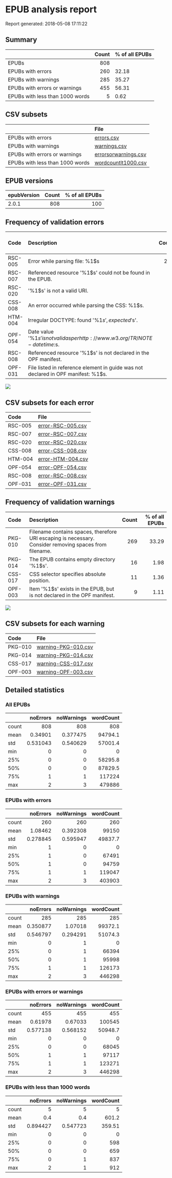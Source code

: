 # EPUB analysis report

Report generated: 2018-05-08 17:11:22


## Summary

|                                 |   Count | % of all EPUBs   |
|:--------------------------------|--------:|:-----------------|
| EPUBs                           |     808 |                  |
| EPUBs with errors               |     260 | 32.18            |
| EPUBs with warnings             |     285 | 35.27            |
| EPUBs with errors or warnings   |     455 | 56.31            |
| EPUBs with less than 1000 words |       5 | 0.62             |

## CSV subsets

|                                 | File                                         |
|:--------------------------------|:---------------------------------------------|
| EPUBs with errors               | [errors.csv](errors.csv)                     |
| EPUBs with warnings             | [warnings.csv](warnings.csv)                 |
| EPUBs with errors or warnings   | [errorsorwarnings.csv](errorsorwarnings.csv) |
| EPUBs with less than 1000 words | [wordcountlt1000.csv](wordcountlt1000.csv)   |

## EPUB versions

| epubVersion   |   Count |   % of all EPUBs |
|:--------------|--------:|-----------------:|
| 2.0.1         |     808 |              100 |

## Frequency of validation errors

| Code    | Description                                                                       |   Count |   % of all EPUBs |
|:--------|:----------------------------------------------------------------------------------|--------:|-----------------:|
| RSC-005 | Error while parsing file: %1$s                                                    |     219 |            27.1  |
| RSC-007 | Referenced resource '%1$s' could not be found in the EPUB.                        |      44 |             5.45 |
| RSC-020 | '%1$s' is not a valid URI.                                                        |       9 |             1.11 |
| CSS-008 | An error occurred while parsing the CSS: %1$s.                                    |       3 |             0.37 |
| HTM-004 | Irregular DOCTYPE: found '%1$s', expected '%2$s'.                                 |       2 |             0.25 |
| OPF-054 | Date value '%1$s' is not valid as per http://www.w3.org/TR/NOTE-datetime:%2$s.    |       2 |             0.25 |
| RSC-008 | Referenced resource '%1$s' is not declared in the OPF manifest.                   |       2 |             0.25 |
| OPF-031 | File listed in reference element in guide was not declared in OPF manifest: %1$s. |       1 |             0.12 |

![](errors.png)


## CSV subsets for each error

| Code    | File                                   |
|:--------|:---------------------------------------|
| RSC-005 | [error-RSC-005.csv](error-RSC-005.csv) |
| RSC-007 | [error-RSC-007.csv](error-RSC-007.csv) |
| RSC-020 | [error-RSC-020.csv](error-RSC-020.csv) |
| CSS-008 | [error-CSS-008.csv](error-CSS-008.csv) |
| HTM-004 | [error-HTM-004.csv](error-HTM-004.csv) |
| OPF-054 | [error-OPF-054.csv](error-OPF-054.csv) |
| RSC-008 | [error-RSC-008.csv](error-RSC-008.csv) |
| OPF-031 | [error-OPF-031.csv](error-OPF-031.csv) |

## Frequency of validation warnings

| Code    | Description                                                                                            |   Count |   % of all EPUBs |
|:--------|:-------------------------------------------------------------------------------------------------------|--------:|-----------------:|
| PKG-010 | Filename contains spaces, therefore URI escaping is necessary. Consider removing spaces from filename. |     269 |            33.29 |
| PKG-014 | The EPUB contains empty directory '%1$s'.                                                              |      16 |             1.98 |
| CSS-017 | CSS selector specifies absolute position.                                                              |      11 |             1.36 |
| OPF-003 | Item '%1$s' exists in the EPUB, but is not declared in the OPF manifest.                               |       9 |             1.11 |

![](warnings.png)


## CSV subsets for each warning

| Code    | File                                       |
|:--------|:-------------------------------------------|
| PKG-010 | [warning-PKG-010.csv](warning-PKG-010.csv) |
| PKG-014 | [warning-PKG-014.csv](warning-PKG-014.csv) |
| CSS-017 | [warning-CSS-017.csv](warning-CSS-017.csv) |
| OPF-003 | [warning-OPF-003.csv](warning-OPF-003.csv) |

## Detailed statistics


### All EPUBs

|       |   noErrors |   noWarnings |   wordCount |
|:------|-----------:|-------------:|------------:|
| count | 808        |   808        |       808   |
| mean  |   0.34901  |     0.377475 |     94794.1 |
| std   |   0.531043 |     0.540629 |     57001.4 |
| min   |   0        |     0        |         0   |
| 25%   |   0        |     0        |     58295.8 |
| 50%   |   0        |     0        |     87829.5 |
| 75%   |   1        |     1        |    117224   |
| max   |   2        |     3        |    479886   |

### EPUBs with errors

|       |   noErrors |   noWarnings |   wordCount |
|:------|-----------:|-------------:|------------:|
| count | 260        |   260        |       260   |
| mean  |   1.08462  |     0.392308 |     99150   |
| std   |   0.278845 |     0.595947 |     49837.7 |
| min   |   1        |     0        |         0   |
| 25%   |   1        |     0        |     67491   |
| 50%   |   1        |     0        |     94759   |
| 75%   |   1        |     1        |    119047   |
| max   |   2        |     3        |    403903   |

### EPUBs with warnings

|       |   noErrors |   noWarnings |   wordCount |
|:------|-----------:|-------------:|------------:|
| count | 285        |   285        |       285   |
| mean  |   0.350877 |     1.07018  |     99372.1 |
| std   |   0.546797 |     0.294291 |     51074.3 |
| min   |   0        |     1        |         0   |
| 25%   |   0        |     1        |     66394   |
| 50%   |   0        |     1        |     95998   |
| 75%   |   1        |     1        |    126173   |
| max   |   2        |     3        |    446298   |

### EPUBs with errors or warnings

|       |   noErrors |   noWarnings |   wordCount |
|:------|-----------:|-------------:|------------:|
| count | 455        |   455        |       455   |
| mean  |   0.61978  |     0.67033  |    100545   |
| std   |   0.577138 |     0.568152 |     50948.7 |
| min   |   0        |     0        |         0   |
| 25%   |   0        |     0        |     68045   |
| 50%   |   1        |     1        |     97117   |
| 75%   |   1        |     1        |    123271   |
| max   |   2        |     3        |    446298   |

### EPUBs with less than 1000 words

|       |   noErrors |   noWarnings |   wordCount |
|:------|-----------:|-------------:|------------:|
| count |   5        |     5        |        5    |
| mean  |   0.4      |     0.4      |      601.2  |
| std   |   0.894427 |     0.547723 |      359.51 |
| min   |   0        |     0        |        0    |
| 25%   |   0        |     0        |      598    |
| 50%   |   0        |     0        |      659    |
| 75%   |   0        |     1        |      837    |
| max   |   2        |     1        |      912    |
